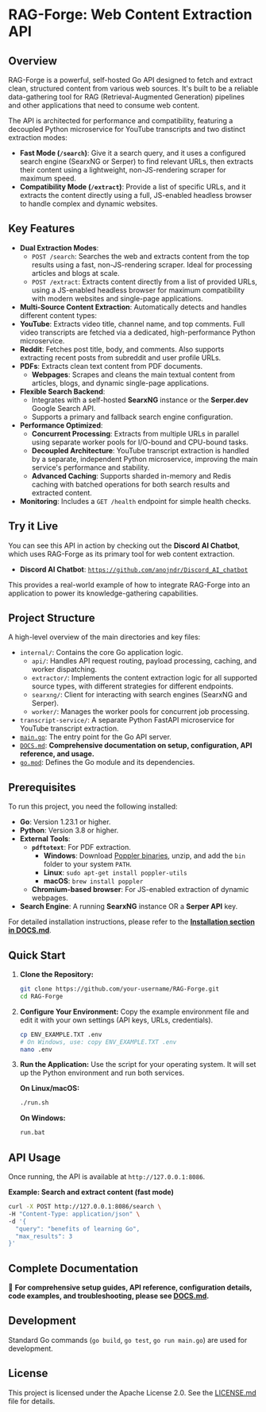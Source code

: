 # RAG-Forge: Web Content Extraction API

## Overview

RAG-Forge is a powerful, self-hosted Go API designed to fetch and extract clean, structured content from various web sources. It's built to be a reliable data-gathering tool for RAG (Retrieval-Augmented Generation) pipelines and other applications that need to consume web content.

The API is architected for performance and compatibility, featuring a decoupled Python microservice for YouTube transcripts and two distinct extraction modes:
- **Fast Mode (`/search`)**: Give it a search query, and it uses a configured search engine (SearxNG or Serper) to find relevant URLs, then extracts their content using a lightweight, non-JS-rendering scraper for maximum speed.
- **Compatibility Mode (`/extract`)**: Provide a list of specific URLs, and it extracts the content directly using a full, JS-enabled headless browser to handle complex and dynamic websites.

## Key Features

*   **Dual Extraction Modes**:
    *   `POST /search`: Searches the web and extracts content from the top results using a fast, non-JS-rendering scraper. Ideal for processing articles and blogs at scale.
    *   `POST /extract`: Extracts content directly from a list of provided URLs, using a JS-enabled headless browser for maximum compatibility with modern websites and single-page applications.
*   **Multi-Source Content Extraction**: Automatically detects and handles different content types:
*   **YouTube**: Extracts video title, channel name, and top comments. Full video transcripts are fetched via a dedicated, high-performance Python microservice.
*   **Reddit**: Fetches post title, body, and comments. Also supports extracting recent posts from subreddit and user profile URLs.
*   **PDFs**: Extracts clean text content from PDF documents.
    -   **Webpages**: Scrapes and cleans the main textual content from articles, blogs, and dynamic single-page applications.
*   **Flexible Search Backend**:
    *   Integrates with a self-hosted **SearxNG** instance or the **Serper.dev** Google Search API.
    *   Supports a primary and fallback search engine configuration.
*   **Performance Optimized**:
    *   **Concurrent Processing**: Extracts from multiple URLs in parallel using separate worker pools for I/O-bound and CPU-bound tasks.
    *   **Decoupled Architecture**: YouTube transcript extraction is handled by a separate, independent Python microservice, improving the main service's performance and stability.
    *   **Advanced Caching**: Supports sharded in-memory and Redis caching with batched operations for both search results and extracted content.
   *   **Monitoring**: Includes a `GET /health` endpoint for simple health checks.
   
## Try it Live

You can see this API in action by checking out the **Discord AI Chatbot**, which uses RAG-Forge as its primary tool for web content extraction.

*   **Discord AI Chatbot**: [`https://github.com/anojndr/Discord_AI_chatbot`](https://github.com/anojndr/Discord_AI_chatbot)

This provides a real-world example of how to integrate RAG-Forge into an application to power its knowledge-gathering capabilities.

## Project Structure

A high-level overview of the main directories and key files:

*   `internal/`: Contains the core Go application logic.
    *   `api/`: Handles API request routing, payload processing, caching, and worker dispatching.
    *   `extractor/`: Implements the content extraction logic for all supported source types, with different strategies for different endpoints.
    *   `searxng/`: Client for interacting with search engines (SearxNG and Serper).
    *   `worker/`: Manages the worker pools for concurrent job processing.
*   `transcript-service/`: A separate Python FastAPI microservice for YouTube transcript extraction.
*   [`main.go`](main.go): The entry point for the Go API server.
*   [`DOCS.md`](DOCS.md): **Comprehensive documentation on setup, configuration, API reference, and usage.**
*   [`go.mod`](go.mod): Defines the Go module and its dependencies.

## Prerequisites

To run this project, you need the following installed:

*   **Go**: Version 1.23.1 or higher.
*   **Python**: Version 3.8 or higher.
*   **External Tools**:
	*   **`pdftotext`**: For PDF extraction.
        - **Windows**: Download [Poppler binaries](https://github.com/oschwartz10612/poppler-windows/releases/), unzip, and add the `bin` folder to your system `PATH`.
        - **Linux**: `sudo apt-get install poppler-utils`
        - **macOS**: `brew install poppler`
    *   **Chromium-based browser**: For JS-enabled extraction of dynamic webpages.
*   **Search Engine**: A running **SearxNG** instance OR a **Serper API** key.

For detailed installation instructions, please refer to the **[Installation section in DOCS.md](DOCS.md)**.

## Quick Start

1.  **Clone the Repository:**
    ```bash
    git clone https://github.com/your-username/RAG-Forge.git
    cd RAG-Forge
    ```

2.  **Configure Your Environment:**
    Copy the example environment file and edit it with your own settings (API keys, URLs, credentials).
    ```bash
    cp ENV_EXAMPLE.TXT .env
    # On Windows, use: copy ENV_EXAMPLE.TXT .env
    nano .env
    ```

3.  **Run the Application:**
    Use the script for your operating system. It will set up the Python environment and run both services.
   
    **On Linux/macOS:**
    ```bash
    ./run.sh
    ```
    **On Windows:**
    ```cmd
    run.bat
    ```

## API Usage

Once running, the API is available at `http://127.0.0.1:8086`.

**Example: Search and extract content (fast mode)**
```bash
curl -X POST http://127.0.0.1:8086/search \
-H "Content-Type: application/json" \
-d '{
  "query": "benefits of learning Go",
  "max_results": 3
}'
```

<!-- Twitter/X extraction removed from project -->

## Complete Documentation

📖 **For comprehensive setup guides, API reference, configuration details, code examples, and troubleshooting, please see [DOCS.md](DOCS.md).**

## Development

Standard Go commands (`go build`, `go test`, `go run main.go`) are used for development.

## License

This project is licensed under the Apache License 2.0. See the [LICENSE.md](LICENSE.md) file for details.